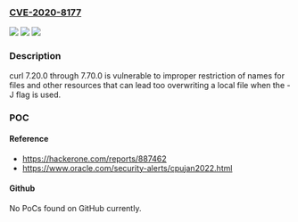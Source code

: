 ### [CVE-2020-8177](https://cve.mitre.org/cgi-bin/cvename.cgi?name=CVE-2020-8177)
![](https://img.shields.io/static/v1?label=Product&message=https%3A%2F%2Fgithub.com%2Fcurl%2Fcurl&color=blue)
![](https://img.shields.io/static/v1?label=Version&message=n%2Fa&color=blue)
![](https://img.shields.io/static/v1?label=Vulnerability&message=Resource%20Injection%20(CWE-99)&color=brighgreen)

### Description

curl 7.20.0 through 7.70.0 is vulnerable to improper restriction of names for files and other resources that can lead too overwriting a local file when the -J flag is used.

### POC

#### Reference
- https://hackerone.com/reports/887462
- https://www.oracle.com/security-alerts/cpujan2022.html

#### Github
No PoCs found on GitHub currently.

